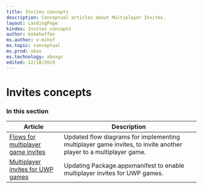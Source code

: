 ```yaml
---
title: Invites concepts
description: Conceptual articles about Multiplayer Invites.
layout: LandingPage
kindex: Invites concepts
author: mikehoffms
ms.author: v-mihof
ms.topic: conceptual
ms.prod: xbox
ms.technology: xboxgc
edited: 12/18/2019
---
```


# Invites concepts


### In this section

| Article | Description |
|---------|-------------|
| [Flows for multiplayer game invites](live-multiplayer-invite-flows.md) | Updated flow diagrams for implementing multiplayer game invites, to invite another player to a multiplayer game. |
| [Multiplayer invites for UWP games](live-multiplayer-invite-uwp.md) | Updating Package.appxmanifest to enable multiplayer invites for UWP games. |
